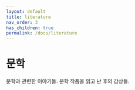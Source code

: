 ```yaml
---
layout: default
title: literature
nav_order: 3
has_children: true
permalink: /docs/literature
---
```


# 문학

문학과 관련한 이야기들. 문학 작품을 읽고 난 후의 감상들.
